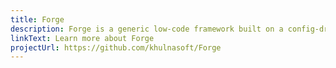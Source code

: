 ```yaml
---
title: Forge
description: Forge is a generic low-code framework built on a config-driven tree walker.
linkText: Learn more about Forge
projectUrl: https://github.com/khulnasoft/Forge
---
```

